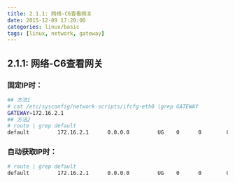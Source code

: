```yaml
---
title: 2.1.1: 网络-C6查看网关
date: 2015-12-09 17:20:00
categories: linux/basic
tags: [linux, network, gateway]
---
```

## 2.1.1: 网络-C6查看网关

### 固定IP时：
``` bash
## 方法1
# cat /etc/sysconfig/network-scripts/ifcfg-eth0 |grep GATEWAY
GATEWAY=172.16.2.1
## 方法2
# route | grep default
default         172.16.2.1      0.0.0.0         UG    0      0        0 eth0
```

### 自动获取IP时：
``` bash
# route | grep default
default         172.16.2.1      0.0.0.0         UG    0      0        0 eth0```
